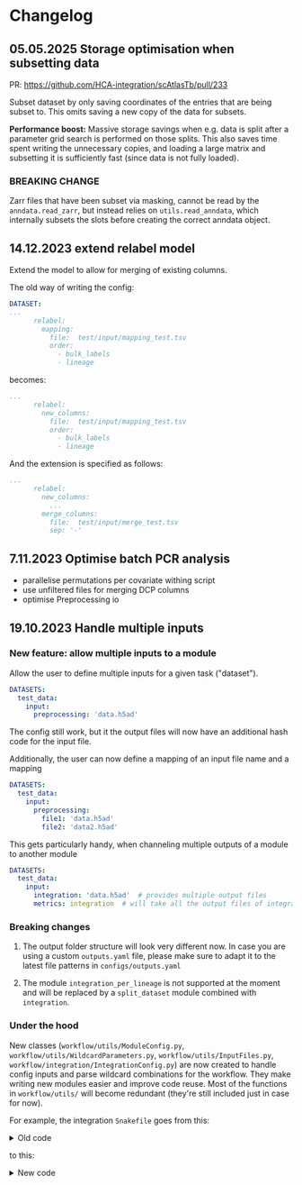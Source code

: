 # Changelog

## 05.05.2025 Storage optimisation when subsetting data

PR: https://github.com/HCA-integration/scAtlasTb/pull/233

Subset dataset by only saving coordinates of the entries that are being subset to. This omits saving a new copy of the data for subsets.

**Performance boost:** Massive storage savings when e.g. data is split after a parameter grid search is performed on those splits. This also saves time spent writing the unnecessary copies, and loading a large matrix and subsetting it is sufficiently fast (since data is not fully loaded).

### BREAKING CHANGE
Zarr files that have been subset via masking, cannot be read by the `anndata.read_zarr`, but instead relies on `utils.read_anndata`, which internally subsets the slots before creating the correct anndata object.

## 14.12.2023 extend relabel model

Extend the model to allow for merging of existing columns.

The old way of writing the config:

```yaml
DATASET:
...
      relabel:
        mapping:
          file:  test/input/mapping_test.tsv
          order:
            - bulk_labels
            - lineage
```

becomes:

```yaml
...
      relabel:
        new_columns:
          file:  test/input/mapping_test.tsv
          order:
            - bulk_labels
            - lineage
```

And the extension is specified as follows:

```yaml
...
      relabel:
        new_columns:
          ...
        merge_columns:
          file:  test/input/merge_test.tsv
          sep: '-'
```


## 7.11.2023 Optimise batch PCR analysis

- parallelise permutations per covariate withing script
- use unfiltered files for merging DCP columns
- optimise Preprocessing io

## 19.10.2023 Handle multiple inputs

### New feature: allow multiple inputs to a module
Allow the user to define multiple inputs for a given task ("dataset").

```yaml
DATASETS:
  test_data:
    input:
      preprocessing: 'data.h5ad'
```

The config still work, but it the output files will now have an additional hash code for the input file.

Additionally, the user can now define a mapping of an input file name and a mapping

```yaml
DATASETS:
  test_data:
    input:
      preprocessing:
        file1: 'data.h5ad'
        file2: 'data2.h5ad'
```


This gets particularly handy, when channeling multiple outputs of a module to another module


```yaml
DATASETS:
  test_data:
    input:
      integration: 'data.h5ad'  # provides multiple output files
      metrics: integration  # will take all the output files of integration as input with human readable input file IDs
```


### Breaking changes

1. The output folder structure will look very different now. In case you are using a custom `outputs.yaml` file, please make sure to adapt it to the latest file patterns in `configs/outputs.yaml`

2. The module `integration_per_lineage` is not supported at the moment and will be replaced by a `split_dataset` module combined with `integration`.

### Under the hood

New classes (`workflow/utils/ModuleConfig.py`, `workflow/utils/WildcardParameters.py`, `workflow/utils/InputFiles.py`, `workflow/integration/IntegrationConfig.py`) are now created to handle config inputs and parse wildcard combinations for the workflow.
They make writing new modules easier and improve code reuse.
Most of the functions in `workflow/utils/` will become redundant (they're still included just in case for now).

For example, the integration `Snakefile` goes from this:

<details>
<summary>Old code</summary>

```python

from utils.misc import all_but, unique_dataframe
from utils.config import get_hyperparams, get_resource, get_params_from_config, set_defaults, get_datasets_for_module, get_for_dataset
from utils.wildcards import expand_per, get_params, get_wildcards, wildcards_to_str
from utils.environments import get_env

module_name = 'integration'
config = set_defaults(config,module_name)
out_dir = Path(config['output_dir']) / module_name
image_dir = Path(config['images']) / module_name

# ... 

parameters = pd.read_table(workflow.source_path('params.tsv'))
parameters['output_type'] = parameters['output_type'].str.split(',')
parameters = get_params_from_config(
    config=get_datasets_for_module(config, module_name),
    module_name=module_name,
    config_params=['methods', 'label', 'batch', 'norm_counts', 'raw_counts'],
    wildcard_names=['dataset', 'method', 'label', 'batch', 'norm_counts', 'raw_counts'],
    defaults=config['defaults'],
    explode_by=['method', 'batch'],
).merge(parameters,on='method')

# subset to datasets that have module defined
parameters = parameters[~parameters['method'].isnull()]

# TODO: remove redundant wildcards
# parameters['label'] = np.where(parameters['use_cell_type'], parameters['label'], 'None')
# parameters = unique_dataframe(parameters)

hyperparams_df = get_hyperparams(config,module_name=module_name)
parameters = parameters.merge(hyperparams_df,on=['dataset', 'method'],how='left')
wildcard_names = ['dataset', 'batch', 'label', 'method', 'hyperparams']

# write hyperparameter mapping
Path(out_dir).mkdir(parents=True, exist_ok=True)
unique_dataframe(
    hyperparams_df[['method', 'hyperparams', 'hyperparams_dict']]
).to_csv(out_dir / 'hyperparams.tsv', sep='\t', index=False)

paramspace = Paramspace(
    parameters[wildcard_names],
    filename_params=['method', 'hyperparams'],
    filename_sep='--',
)
```

</details>


to this:

<details>
<summary>New code</summary>

```python
from utils.environments import get_env
from IntegrationConfig import IntegrationConfig

mcfg = IntegrationConfig(
    module_name='integration',
    config=config,
    parameters=workflow.source_path('params.tsv'),
    config_params=['methods', 'batch', 'label', 'norm_counts', 'raw_counts'],
    wildcard_names=['method', 'batch', 'label'],
    rename_config_params={'methods': 'method'},
    explode_by=['method', 'batch'],
)

out_dir = mcfg.out_dir
image_dir = mcfg.image_dir
paramspace = mcfg.get_paramspace()
```
</details>